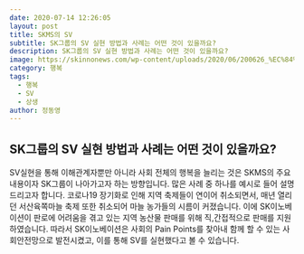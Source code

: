 ```yaml
---
date: 2020-07-14 12:26:05
layout: post
title: SKMS의 SV
subtitle: SK그룹의 SV 실현 방법과 사례는 어떤 것이 있을까요?
description: SK그룹의 SV 실현 방법과 사례는 어떤 것이 있을까요?
image: https://skinnonews.com/wp-content/uploads/2020/06/200626_%EC%84%9C%EC%82%B0%EB%A7%88%EB%8A%98%EB%86%8D%EA%B0%80_%EB%A9%94%EC%9D%B8.jpg
category: 행복
tags:
  - 행복
  - SV
  - 상생
author: 정동영
---
```


## SK그룹의 SV 실현 방법과 사례는 어떤 것이 있을까요?

SV실현을 통해 이해관계자뿐만 아니라 사회 전체의 행복을 늘리는 것은 SKMS의 주요 내용이자 SK그룹이 나아가고자 하는 방향입니다. 많은 사례 중 하나를 예시로 들어 설명드리고자 합니다. 코로나19 장기화로 인해 지역 축제들이 연이어 취소되면서, 매년 열리던 서산육쪽마늘 축제 또한 취소되어 마늘 농가들의 시름이 커졌습니다. 이에 SK이노베이션이 판로에 어려움을 겪고 있는 지역 농산물 판매를 위해 직,간접적으로 판매를 지원하였습니다. 따라서 SK이노베이션은 사회의 Pain Points를 찾아내 함께 할 수 있는 사회안전망으로 발전시켰고, 이를 통해 SV를 실현했다고 볼 수 있습니다.